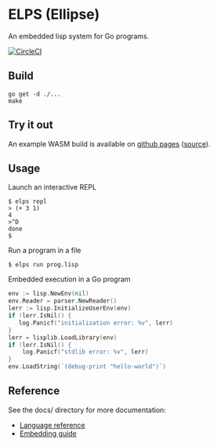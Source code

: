 # ELPS (Ellipse)

An embedded lisp system for Go programs.

[![CircleCI](https://circleci.com/gh/luthersystems/elps.svg?style=svg)](https://circleci.com/gh/luthersystems/elps)

## Build

```
go get -d ./...
make
```

## Try it out

An example WASM build is available on [github
pages](https://luthersystems.github.io/elps/) ([source](_examples/wasm/)).

## Usage

Launch an interactive REPL

```
$ elps repl
> (+ 3 1)
4
>^D
done
$
```

Run a program in a file

```
$ elps run prog.lisp
```

Embedded execution in a Go program

```go
env := lisp.NewEnv(nil)
env.Reader = parser.NewReader()
lerr := lisp.InitializeUserEnv(env)
if !lerr.IsNil() {
   log.Panicf("initialization error: %v", lerr)
}
lerr = lisplib.LoadLibrary(env)
if !lerr.IsNil() {
    log.Panicf("stdlib error: %v", lerr)
}
env.LoadString(`(debug-print "hello-world")`)
```

## Reference

See the docs/ directory for more documentation:

- [Language reference](docs/lang.md)
- [Embedding guide](docs/embed.md)
